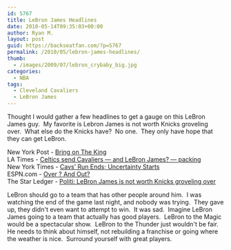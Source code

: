```yaml
---
id: 5767
title: LeBron James Headlines
date: 2010-05-14T09:35:03+00:00
author: Ryan M.
layout: post
guid: https://backseatfan.com/?p=5767
permalink: /2010/05/lebron-james-headlines/
thumb:
  - /images/2009/07/lebron_crybaby_big.jpg
categories:
  - NBA
tags:
  - Cleveland Cavaliers
  - LeBron James
---
```


<div class="entry">
  <p>
    Thought I would gather a few headlines to get a gauge on this LeBron James guy.  My favorite is Lebron James is not worth Knicks groveling over.  What else do the Knicks have?  No one.  They only have hope that they can get LeBron.
  </p>

  <p>
    New York Post - <a href="https://newyorkpost.com/p/sports/knicks/ouster_may_make_TtsgQ8KAZsq6Z8nB7CiQWP">Bring on The King</a><br /> LA Times - <a href="https://www.latimes.com/sports/la-sp-celtics-cavaliers-20100514,0,2642179.story">Celtics send Cavaliers — and LeBron James? — packing</a><br /> New York Times - <a href="https://www.nytimes.com/2010/05/14/sports/basketball/14celtics.html?ref=sports">Cavs’ Run Ends; Uncertainty Starts</a><br /> ESPN.com - <a href="https://espn.go.com/nba/dailydime/_/page/dime-100513/daily-dime">Over ? And Out?</a><br /> The Star Ledger - <a href="https://www.nj.com/knicks/index.ssf/2010/05/politi_no_reason_for_new_york.html">Politi: LeBron James is not worth Knicks groveling over</a>
  </p>

  <p>
    LeBron should go to a team that has other people around him.  I was watching the end of the game last night, and nobody was trying.  They gave up, they didn't even want to attempt to win.  It was sad.  Imagine LeBron James going to a team that actually has good players.  LeBron to the Magic would be a spectacular show.  LeBron to the Thunder just wouldn't be fair. He needs to think about himself, not rebuilding a franchise or going where the weather is nice.  Surround yourself with great players.
  </p>
</div>
